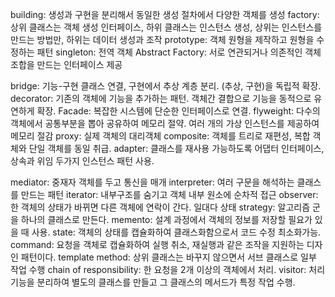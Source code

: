 building: 생성과 구현을 분리해서 동일한 생성 절차에서 다양한 객체를 생성
factory: 상위 클래스는 객체 생성 인터페이스, 하위 클래스는 인스턴스 생성, 상위는 인스턴스를 만드는 방법만, 하위는 데이터 생성과 조작
prototype: 객체 원형을 제작하고 원형을 수정하는 패턴
singleton: 전역 객체
Abstract Factory: 서로 연관되거나 의존적인 객체 조합을 만드는 인터페이스 제공

bridge: 기능-구현 클래스 연결, 구현에서 추상 계층 분리. (추상, 구현)을 독립적 확장.
decorator: 기존의 객체에 기능을 추가하는 패턴. 객체간 결합으로 기능을 동적으로 유연하게 확장.
Facade: 복잡한 시스템에 단순한 인터페이스로 연결.
flyweight: 다수의 객체에서 공통부분을 뽑아 공유하여 메모리 절약. 여러 개의 가상 인스턴스를 제공하여 메모리 절감
proxy: 실제 객체의 대리객체
composite: 객체를 트리로 재편성, 복합 객체와 단일 객체를 동일 취급.
adapter: 클래스를 재사용 가능하도록 어댑터 인터페이스, 상속과 위임 두가지 인스턴스 패턴 사용.

mediator: 중재자 객체를 두고 통신을 매개
interpreter: 여러 구문을 해석하는 클래스를 만드는 패턴
iterator: 내부구조를 숨기고 객체 내부 원소에 순차적 접근
observer: 한 객체의 상태가 바뀌면 다른 객체에 연락이 간다. 일대다 상태
strategy: 알고리즘 군을 하나의 클래스로 만든다.
memento: 설계 과정에서 객체의 정보를 저장할 필요가 있을 때 사용.
state: 객체의 상태를 캡슐화하여 클래스화함으로서 코드 수정 최소화가능.
command: 요청을 객체로 캡슐화하여 실행 취소, 재실행과 같은 조작을 지원하는 디자인 패턴이다.
template method: 상위 클래스는 바꾸지 않으면서 서브 클래스로 일부 작업 수행
chain of responsibility: 한 요청을 2개 이상의 객체에서 처리.
visitor: 처리 기능을 분리하여 별도의 클래스를 만들고 그 클래스의 메서드가 특정 작업 수행.
